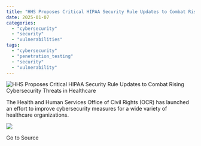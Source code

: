 ```yaml
---
title: "HHS Proposes Critical HIPAA Security Rule Updates to Combat Rising Cybersecurity Threats in Healthcare"
date: 2025-01-07
categories: 
  - "cybersecurity"
  - "security"
  - "vulnerabilities"
tags: 
  - "cybersecurity"
  - "penetration_testing"
  - "security"
  - "vulnerability"
---
```


![HHS Proposes Critical HIPAA Security Rule Updates to Combat Rising Cybersecurity Threats in Healthcare](https://www.trustwave.com/hubfs/Blogs/Trustwave_Blog/Headers/HHS-improved-Blog-Header.jpg)

The Health and Human Services Office of Civil Rights (OCR) has launched an effort to improve cybersecurity measures for a wide variety of healthcare organizations.

![](https://track.hubspot.com/__ptq.gif?a=21158977&k=14&r=https%3A%2F%2Fwww.trustwave.com%2Fen-us%2Fresources%2Fblogs%2Ftrustwave-blog%2Fhhs-proposes-critical-hipaa-security-rule-updates-to-combat-rising-cybersecurity-threats-in-healthcare%2F&bu=https%253A%252F%252Fwww.trustwave.com%252Fen-us%252Fresources%252Fblogs%252Ftrustwave-blog&bvt=rss)

Go to Source
